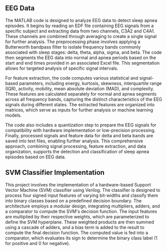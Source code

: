 ## EEG Data

The MATLAB code is designed to analyze EEG data to detect sleep apnea episodes. It begins by reading an EDF file containing EEG signals from a specific subject and extracting data from two channels, C3A2 and C4A1. These channels are combined through averaging to create a single signal for further analysis. The preprocessing phase involves applying a Butterworth bandpass filter to isolate frequency bands commonly associated with sleep stages: delta, theta, alpha, sigma, and beta. The code then segments the EEG data into normal and apnea periods based on the start and end times provided in an associated Excel file. This segmentation allows for targeted analysis of specific signal intervals.

For feature extraction, the code computes various statistical and signal-based parameters, including energy, kurtosis, skewness, interquartile range (IQR), activity, mobility, mean absolute deviation (MAD), and complexity. These features are calculated separately for normal and apnea segments across all frequency bands, capturing the distinct characteristics of the EEG signals during different states. The extracted features are organized into matrices, which serve as inputs for further analysis or machine learning models.

The code also includes a quantization step to prepare the EEG signals for compatibility with hardware implementation or low-precision processing. Finally, processed signals and feature data for delta and beta bands are saved into text files, enabling further analysis. This comprehensive approach, combining signal processing, feature extraction, and data organization, supports the detection and classification of sleep apnea episodes based on EEG data.

## SVM Classifier Implementation

This project involves the implementation of a hardware-based Support Vector Machine (SVM) classifier using Verilog. The classifier is designed to process four signed input features of varying bit-widths and classify them into binary classes based on a predefined decision boundary. The architecture employs a modular design, integrating multipliers, adders, and a comparator to compute the SVM's decision function. The input features are multiplied by their respective weights, which are parameterized to define the SVM hyperplane. These weighted products are then summed using a cascade of adders, and a bias term is added to the result to compute the final decision function. The computed value is fed into a comparator, which evaluates its sign to determine the binary class label (1 for positive and 0 for negative).

